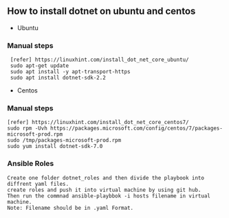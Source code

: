 How to install dotnet on ubuntu and centos
------------------------------------------
* Ubuntu
### Manual steps
```
 [refer] https://linuxhint.com/install_dot_net_core_ubuntu/ 
 sudo apt-get update 
 sudo apt install -y apt-transport-https
 sudo apt install dotnet-sdk-2.2
```
* Centos
### Manual steps
```
[refer] https://linuxhint.com/install_dot_net_core_centos7/
sudo rpm -Uvh https://packages.microsoft.com/config/centos/7/packages-microsoft-prod.rpm
sudo /tmp/packages-microsoft-prod.rpm
sudo yum install dotnet-sdk-7.0
```

### Ansible Roles
````
Create one folder dotnet_roles and then divide the playbook into diffrent yaml files.
create roles and push it into virtual machine by using git hub.
Then run the commnad ansible-playbbok -i hosts filename in virtual machine.
Note: Filename should be in .yaml Format.






